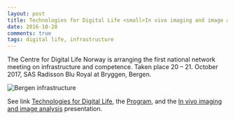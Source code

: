 ```yaml
---
layout: post
title: Technologies for Digital Life <small>In vivo imaging and image analysis</small>
date: 2016-10-20
comments: true
tags: digital life, infrastructure
---
```


The Centre for Digital Life Norway is arranging the first national network meeting on infrastructure and competence. 
Taken place 20 – 21. October 2017, SAS Radisson Blu Royal at Bryggen, Bergen.

![Bergen infrastructure](http://arvidl.github.io/images/2017-10-20-bertgen-infrastructure.png "Bergen Infrastrucure")

See link [Technologies for Digital Life](http://www.mn.uio.no/ibv/english/research/projects/digibrain/events/invitationtechnologies_for_digital_life.pdf), the [Program](https://drive.google.com/file/d/1E3ciugCt-q4myEsEpWuHwAsBgrjGnLvt/view?usp=sharing), and the [In vivo imaging and image analysis](https://github.com/arvidl/computational-medicine/blob/master/local-meetings-and-presentations/dln_in_vivo_imaging_image_analysis_arvid_20161021.pdf) presentation.

